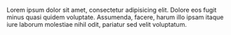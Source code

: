Lorem ipsum dolor sit amet, consectetur adipisicing elit. 
Dolore eos fugit minus quasi quidem voluptate.
Assumenda, facere, harum illo ipsam itaque iure laborum molestiae nihil odit, 
pariatur sed velit voluptatum.